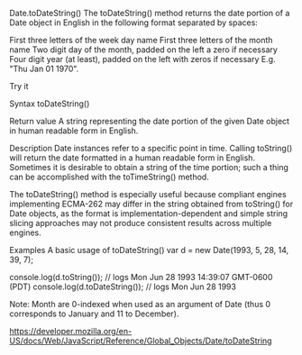 Date.toDateString()
The toDateString() method returns the date portion of a Date object in English in the following format separated by spaces:

First three letters of the week day name
First three letters of the month name
Two digit day of the month, padded on the left a zero if necessary
Four digit year (at least), padded on the left with zeros if necessary
E.g. "Thu Jan 01 1970".

Try it

Syntax
toDateString()

Return value
A string representing the date portion of the given Date object in human readable form in English.

Description
Date instances refer to a specific point in time. Calling toString() will return the date formatted in a human readable form in English. Sometimes it is desirable to obtain a string of the time portion; such a thing can be accomplished with the toTimeString() method.

The toDateString() method is especially useful because compliant engines implementing ECMA-262 may differ in the string obtained from toString() for Date objects, as the format is implementation-dependent and simple string slicing approaches may not produce consistent results across multiple engines.

Examples
A basic usage of toDateString()
var d = new Date(1993, 5, 28, 14, 39, 7);

console.log(d.toString()); // logs Mon Jun 28 1993 14:39:07 GMT-0600 (PDT)
console.log(d.toDateString()); // logs Mon Jun 28 1993

Note: Month are 0-indexed when used as an argument of Date (thus 0 corresponds to January and 11 to December).

https://developer.mozilla.org/en-US/docs/Web/JavaScript/Reference/Global_Objects/Date/toDateString
